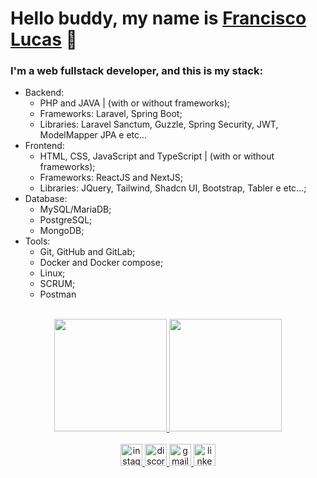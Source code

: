 # Hello buddy, my name is [Francisco Lucas](https://www.linkedin.com/in/francisco-lucas-199982265/)  👋

### I'm a web fullstack developer, and this is my stack:

- Backend:
  - PHP and JAVA | (with or without frameworks);
  - Frameworks: Laravel, Spring Boot;
  - Libraries: Laravel Sanctum, Guzzle, Spring Security, JWT, ModelMapper JPA e etc...
- Frontend:
  - HTML, CSS, JavaScript and TypeScript | (with or without frameworks);
  - Frameworks: ReactJS and NextJS;
  - Libraries: JQuery, Tailwind, Shadcn UI, Bootstrap, Tabler e etc...;
- Database:
  - MySQL/MariaDB;
  - PostgreSQL;
  - MongoDB;
- Tools:
  - Git, GitHub and GitLab;
  - Docker and Docker compose;
  - Linux;
  - SCRUM;
  - Postman

<br>

<div align="center">
    <a href="https://github.com/Fco-Lucas">
    <img height="180em" src="https://github-readme-stats.vercel.app/api?username=Fco-Lucas&show_icons=true&theme=dracula&include_all_commits=true&count_private=true"/>
    <img height="180em" src="https://github-readme-stats.vercel.app/api/top-langs/?username=Fco-Lucas&layout=compact&langs_count=7&theme=dracula"/>
</div>

<br>

<div align="center"> 
  <a href="https://www.instagram.com/l.almeida_m/" target="_blank">
    <img src="https://img.shields.io/static/v1?message=Instagram&logo=instagram&label=&color=E4405F&logoColor=white&labelColor=&style=for-the-badge" height="35" alt="instagram logo"  />
  </a>
  <a href="https://discord.com/users/163422136889769984" target="_blank">
    <img src="https://img.shields.io/static/v1?message=Discord&logo=discord&label=&color=7289DA&logoColor=white&labelColor=&style=for-the-badge" height="35" alt="discord logo"  />
  </a>
  <a href="mailto:fcolucasmaia@gmail.com" target="_blank">
    <img src="https://img.shields.io/static/v1?message=Gmail&logo=gmail&label=&color=D14836&logoColor=white&labelColor=&style=for-the-badge" height="35" alt="gmail logo"  />
  </a>
  <a href="https://www.linkedin.com/in/francisco-lucas-199982265/" target="_blank">
    <img src="https://img.shields.io/static/v1?message=LinkedIn&logo=linkedin&label=&color=0077B5&logoColor=white&labelColor=&style=for-the-badge" height="35" alt="linkedin logo"  />
  </a>  
</div>
